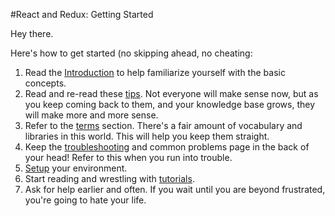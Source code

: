 #React and Redux: Getting Started

Hey there. 

Here's how to get started (no skipping ahead, no cheating: 

1. Read the [Introduction](https://github.com/joevbruno/react-training/blob/master/Intro.md) to help familiarize yourself with the basic concepts.
2. Read and re-read these [tips](https://github.com/joevbruno/react-training/blob/master/Tips.md). Not everyone will make sense now, but as you keep coming back to them, and your knowledge base grows, they will make more and more sense.
3. Refer to the [terms](https://github.com/joevbruno/react-training/blob/master/Terms.md) section. There's a fair amount of vocabulary and libraries in this world. This will help you keep them straight.
4. Keep the [troubleshooting](https://github.com/joevbruno/react-training/blob/master/Troubleshooting.md) and common problems page in the back of your head! Refer to this when you run into trouble.
5. [Setup](https://github.com/joevbruno/react-training/blob/master/Setup.md) your environment.
6. Start reading and wrestling with [tutorials](https://github.com/joevbruno/react-training/blob/master/Tutorials.md).
7. Ask for help earlier and often. If you wait until you are beyond frustrated, you're going to hate your life.
